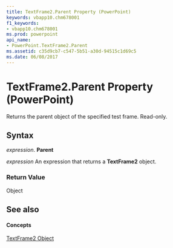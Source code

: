 ```yaml
---
title: TextFrame2.Parent Property (PowerPoint)
keywords: vbapp10.chm678001
f1_keywords:
- vbapp10.chm678001
ms.prod: powerpoint
api_name:
- PowerPoint.TextFrame2.Parent
ms.assetid: c35d9cb7-c547-5b51-a30d-94515c1d69c5
ms.date: 06/08/2017
---
```



# TextFrame2.Parent Property (PowerPoint)

Returns the parent object of the specified test frame. Read-only.


## Syntax

 _expression_. **Parent**

 _expression_ An expression that returns a **TextFrame2** object.


### Return Value

Object


## See also


#### Concepts


[TextFrame2 Object](textframe2-object-powerpoint.md)

